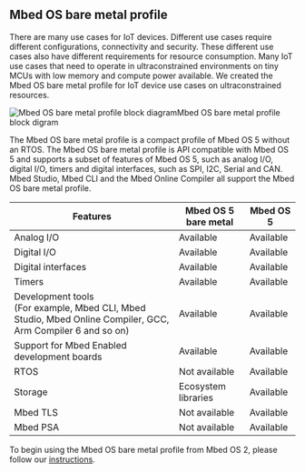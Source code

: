 ## Mbed OS bare metal profile

There are many use cases for IoT devices. Different use cases require different configurations, connectivity and security. These different use cases also have different requirements for resource consumption. Many IoT use cases that need to operate in ultraconstrained environments on tiny MCUs with low memory and compute power available. We created the Mbed OS bare metal profile for IoT device use cases on ultraconstrained resources.

<span class="images">![Mbed OS bare metal profile block diagram](https://raw.githubusercontent.com/ARMmbed/mbed-os-5-docs/v5.12/docs/images/bare_metal_block_diagram.png)<span>Mbed OS bare metal profile block digram</span></span>

The Mbed OS bare metal profile is a compact profile of Mbed OS 5 without an RTOS. The Mbed OS bare metal profile is API compatible with Mbed OS 5 and supports a subset of features of Mbed OS 5, such as analog I/O, digital I/O, timers and digital interfaces, such as SPI, I2C, Serial and CAN. Mbed Studio, Mbed CLI and the Mbed Online Compiler all support the Mbed OS bare metal profile.

| Features | Mbed OS 5 bare metal  | Mbed OS 5 |
| --- | ---  | --- |
| Analog I/O | Available | Available |
| Digital I/O | Available | Available |
| Digital interfaces | Available | Available |
| Timers | Available | Available |
| Development tools<br> (For example, Mbed CLI, Mbed Studio, Mbed Online Compiler, GCC, Arm Compiler 6 and so on) | Available | Available |
| Support for Mbed Enabled development boards | Available | Available |
| RTOS | Not available | Available |
| Storage | Ecosystem libraries | Available |
| Mbed TLS | Not available | Available |
| Mbed PSA | Not available | Available |

To begin using the Mbed OS bare metal profile from Mbed OS 2, please follow our [instructions](../tutorials/migrating-to-mbed-os-5.html).
